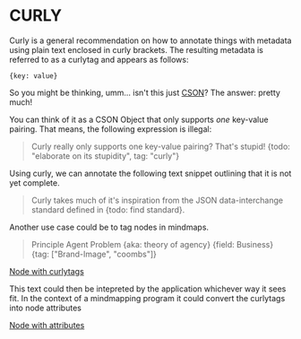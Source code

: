 # CURLY

Curly is a general recommendation on how to annotate things with metadata using plain text enclosed in curly brackets. The resulting metadata is referred to as a curlytag and appears as follows:

```
{key: value}

```

So you might be thinking, umm... isn't this just [CSON]()? The answer: pretty much!

You can think of it as a CSON Object that only supports *one* key-value pairing. That means, the following expression is illegal:

> Curly really only supports one key-value pairing? That's stupid! {todo: "elaborate on its stupidity", tag: "curly"}

Using curly, we can annotate the following text snippet outlining that it is not yet complete.

> Curly takes much of it's inspiration from the JSON data-interchange standard defined in {todo: find standard}.

Another use case could be to tag nodes in mindmaps.

> Principle Agent Problem {aka: theory of agency} {field: Business} {tag: ["Brand-Image", "coombs"]}

[Node with curlytags]()

This text could then be intepreted by the application whichever way it sees fit. In the context of a mindmapping program it could convert the curlytags into node attributes

[Node with attributes]()
